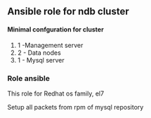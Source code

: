 ## Ansible role for ndb cluster

#### Minimal confguration for cluster

1. 1 -Management server
2. 2 - Data nodes 
3. 1 - Mysql server

### Role ansible

This role for Redhat os family, el7

Setup all packets from rpm of mysql repository